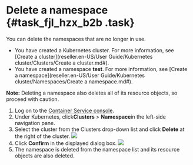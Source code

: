 # Delete a namespace {#task_fjl_hzx_b2b .task}

You can delete the namespaces that are no longer in use.

-   You have created a Kubernetes cluster. For more information, see [Create a cluster](reseller.en-US/User Guide/Kubernetes cluster/Clusters/Create a cluster.md#).
-   You have created a namespace **test**. For more information, see [Create a namespace](reseller.en-US/User Guide/Kubernetes cluster/Namespaces/Create a namespace.md#).

**Note:** Deleting a namespace also deletes all of its resource objects, so proceed with caution.

1.   Log on to the [Container Service console](https://partners-intl.console.aliyun.com/#/cs). 
2.   Under Kubernetes, click**Clusters** \> **Namespace**in the left-side navigation pane. 
3.   Select the cluster from the Clusters drop-down list and click **Delete** at the right of the cluster. ![](http://static-aliyun-doc.oss-cn-hangzhou.aliyuncs.com/assets/img/14725/6218_en-US.png) 
4.   Click **Confirm** in the displayed dialog box. ![](http://static-aliyun-doc.oss-cn-hangzhou.aliyuncs.com/assets/img/14725/6219_en-US.png) 
5.   The namespace is deleted from the namespace list and its resource objects are also deleted. 


